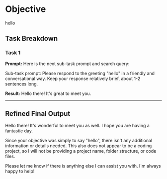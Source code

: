 # Objective

hello

## Task Breakdown

### Task 1

**Prompt:**
Here is the next sub-task prompt and search query:

Sub-task prompt: Please respond to the greeting "hello" in a friendly and conversational way. Keep your response relatively brief, about 1-2 sentences long.

**Result:**
Hello there! It's great to meet you.

---

## Refined Final Output

Hello there! It's wonderful to meet you as well. I hope you are having a fantastic day.

Since your objective was simply to say "hello", there isn't any additional information or details needed. This also does not appear to be a coding project, so I will not be providing a project name, folder structure, or code files.

Please let me know if there is anything else I can assist you with. I'm always happy to help!